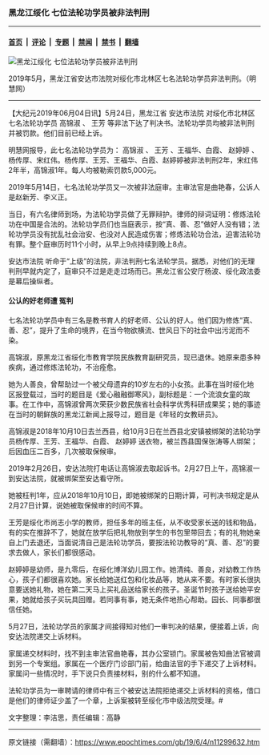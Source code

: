 ### 黑龙江绥化 七位法轮功学员被非法判刑

---

#### [首页](../../../..?n11299632) &nbsp;|&nbsp; [评论](../../../../../epoch-comment?n11299632) &nbsp;|&nbsp; [专题](../../../../../epoch-special?n11299632) &nbsp;|&nbsp; [禁闻](../../../../../epoch-news?n11299632) &nbsp;|&nbsp; [禁书](../../../../../books?n11299632) &nbsp;|&nbsp; [翻墙](https://github.com/gfw-breaker/nogfw/blob/master/README.md?n11299632)


<div><img alt="黑龙江绥化 七位法轮功学员被非法判刑" class="attachment-djy_600_400 size-djy_600_400 wp-post-image" src="https://i.epochtimes.com/assets/uploads/2019/06/3b50cd06329f22b2f5a4ef2ad00b5b77-560x400.jpg"/>
<div class="caption">
 <p>
  2019年5月，黑龙江省安达市法院对绥化市北林区七名法轮功学员非法判刑。（明慧网）
 </p>
</div></div><hr/><div class="post_content" id="artbody" itemprop="articleBody">
 <!-- article content begin -->
 <p>
  【大纪元2019年06月04日讯】5月24日，黑龙江省
  <ok href="https://www.epochtimes.com/gb/tag/%E5%AE%89%E8%BE%BE%E5%B8%82%E6%B3%95%E9%99%A2.html">
   安达市法院
  </ok>
  对绥化市北林区七名法轮功学员
  <ok href="https://www.epochtimes.com/gb/tag/%E9%AB%98%E9%94%A6%E6%B7%91.html">
   高锦淑
  </ok>
  、
  <ok href="https://www.epochtimes.com/gb/tag/%E7%8E%8B%E8%8A%B3.html">
   王芳
  </ok>
  等非法下达了判决书。法轮功学员均被非法判刑并被罚款。他们目前已经上诉。
 </p>
 <p>
  明慧网报导，此七名法轮功学员为：
  <ok href="https://www.epochtimes.com/gb/tag/%E9%AB%98%E9%94%A6%E6%B7%91.html">
   高锦淑
  </ok>
  、
  <ok href="https://www.epochtimes.com/gb/tag/%E7%8E%8B%E8%8A%B3.html">
   王芳
  </ok>
  、王福华、白霞、
  <ok href="https://www.epochtimes.com/gb/tag/%E8%B5%B5%E5%A9%B7%E5%A9%B7.html">
   赵婷婷
  </ok>
  、杨传厚、宋红伟。杨传厚、王芳、王福华、白霞、赵婷婷被非法判刑2年，宋红伟2年半，高锦淑1年。每人均被勒索罚款5,000元。
 </p>
 <p>
  2019年5月14日，七名法轮功学员又一次被非法庭审。主审法官是曲艳春，公诉人是赵新芳、李义正。
 </p>
 <p>
  当日，有六名律师到场，为法轮功学员做了无罪辩护。律师的辩词证明：修炼法轮功在中国是合法的。法轮功学员们也当庭表示，按“真、善、忍”做好人没有错；法轮功学员没有扰乱社会治安、也没对人民造成伤害；修炼法轮功合法，迫害法轮功有罪。整个庭审历时11个小时，从早上9点持续到晚上8点。
 </p>
 <p>
  <ok href="https://www.epochtimes.com/gb/tag/%E5%AE%89%E8%BE%BE%E5%B8%82%E6%B3%95%E9%99%A2.html">
   安达市法院
  </ok>
  听命于“上级”的法院，非法判刑七名法轮学员。据悉，对他们的无理判刑早就内定了，庭审只不过是走走过场而已。黑龙江省公安厅杨波、绥化政法委是幕后操纵者。
 </p>
 <h4>
  公认的好老师遭
  <ok href="https://www.epochtimes.com/gb/tag/%E5%86%A4%E5%88%A4.html">
   冤判
  </ok>
 </h4>
 <p>
  七名法轮功学员中有三名是教书育人的好老师、公认的好人。他们因为修炼“真、善、忍”，提升了生命的境界，在当今物欲横流、世风日下的社会中出污泥而不染。
 </p>
 <p>
  高锦淑，原黑龙江省绥化市教育学院民族教育副研究员，现已退休。她原来患多种疾病，通过修炼法轮功，不治痊愈。
 </p>
 <p>
  她为人善良，曾帮助过一个被父母遗弃的10岁左右的小女孩。此事在当时绥化地区报登载过，当时的题目是《爱心融融御寒风》，副标题是：一个流浪女童的故事。在工作中，高锦淑曾两次荣获少数民族省社会科学优秀科研成果奖；她的事迹在当时的朝鲜族的黑龙江新闻上报导过，题目是《年轻的女教研员》。
 </p>
 <p>
  高锦淑是2018年10月10日去兰西县，给10月3日在兰西县北安镇被绑架的法轮功学员杨传厚、王芳、王福华、白霞、
  <ok href="https://www.epochtimes.com/gb/tag/%E8%B5%B5%E5%A9%B7%E5%A9%B7.html">
   赵婷婷
  </ok>
  送衣物，被兰西县国保张涛等人绑架；后因血压二百多，几次被取保候审。
 </p>
 <p>
  2019年2月26日，安达法院打电话让高锦淑去取起诉书。2月27日上午，高锦淑一到安达法院，就被绑架至安达看守所。
 </p>
 <p>
  她被枉判1年，应从2018年10月10日，即她被绑架的日期计算，可判决书规定是从2月27日计算，说她被取保候审的时间不算。
 </p>
 <p>
  王芳是绥化市尚志小学的教师，担任多年的班主任，从不收受家长送的钱和物品，有的实在推辞不了，她就在放学后把礼物放到学生的书包里带回去；有的礼物她亲自上门去退还，当面说清自己是法轮功学员，要按法轮功教导的“真、善、忍”的要求去做人，家长们都很感动。
 </p>
 <p>
  赵婷婷是幼师，是九零后，在绥化博洋幼儿园工作。她清纯、善良，对幼教工作热心，孩子们都很喜欢她。家长给她送红包和化妆品等，她从来不要。有时家长很执意要送她礼物，她在第二天马上买礼品送给家长的孩子。圣诞节时孩子送给她平安果，她就给孩子买玩具回赠。若同事有事，她无条件地热心帮助。园长、同事都很信任她。
 </p>
 <p>
  5月27日，法轮功学员的家属才间接得知对他们一审判决的结果，便接着上诉，向安达法院递交上诉材料。
 </p>
 <p>
  家属递交材料时，找不到主审法官曲艳春，其办公室锁门。家属被告知曲法官被调到另一个专案组。家属在一个医疗门诊部门前，给曲法官的手下递交了上诉材料。家属问一些情况时，手下说只负责接材料，别的什么都不知道。
 </p>
 <p>
  法轮功学员为一审聘请的律师中有三个被安达法院拒绝递交上诉材料的资格，借口是他们的律师证少盖了一个章，上诉案被转至绥化市中级法院受理。#
 </p>
 <p>
  文字整理：李洁思，责任编辑：高静
 </p>
 <!-- article content end -->
 <div id="below_article_ad">
 </div>
</div>


---

原文链接（需翻墙）：https://www.epochtimes.com/gb/19/6/4/n11299632.htm